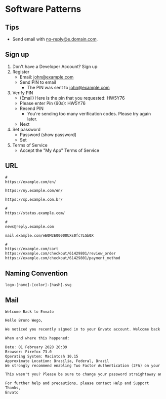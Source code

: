 # Software Patterns

<!--
Login is currently unavailable

The feature you're trying to use is currently unavailable.

We're doing a bit of maintenance right now and have put the site in read-only mode so that you can still access all the questions, answers, and general knowledge goodness.

We'll enable all features of the site as soon as maintenance completes.

XOXO,
The Stack Exchange Team
-->

## Tips

- Send email with [no-reply@e.domain.com](mailto:no-reply@e.domain.com).

## Sign up

1. Don't have a Developer Account? Sign up
2. Register
   - Email: john@example.com
   - Send PIN to email
     - The PIN was sent to [john@example.com](mailto:john@example.com)
3. Verify PIN
   - (Email) Here is the pin that you requested: HW5Y76
   - Please enter Pin (60s): HW5Y76
   - Resend PIN
     - You're sending too many verification codes. Please try again later.
   - Next
4. Set password
   - Password (show password)
   - Set
5. Terms of Service
   - Accept the "My App" Terms of Service

## URL

```txt
#
https://example.com/en/

https://ny.example.com/en/

https://sp.example.com.br/

#
https://status.example.com/

#
news@reply.example.com

mail.example.com/eE0M2E00000UXs0fc7LGb0X

#
https://example.com/cart
https://example.com/checkout/61429801/review_order
https://example.com/checkout/61429801/payment_method
```

## Naming Convention

```txt
logo-[name]-[color]-[hash].svg
```

## Mail

```txt
Welcome Back to Envato

Hello Bruno Wego,

We noticed you recently signed in to your Envato account. Welcome back!

When and where this happened:

Date: 01 February 2020 20:39
Browser: Firefox 73.0
Operating System: Macintosh 10.15
Approximate Location: Brasília, Federal, Brazil
We strongly recommend enabling Two Factor Authentication (2FA) on your account: it only takes a minute and it’s the best way of keeping your account secure.

This wasn't you? Please be sure to change your password straightaway and to use a strong password that you've not used anywhere else.

For further help and precautions, please contact Help and Support
Thanks,
Envato
```
